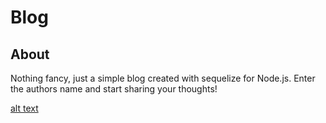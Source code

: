 # Blog

## About
Nothing fancy, just a simple blog created with sequelize for Node.js. Enter the authors name and start sharing your thoughts! 

[alt text](https://media.giphy.com/media/42Fmm3ruAP3xjmAfEs/giphy.gif)


